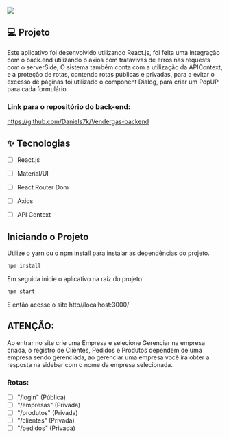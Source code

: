 ![](https://images.unsplash.com/photo-1633356122102-3fe601e05bd2?ixlib=rb-1.2.1&ixid=MnwxMjA3fDB8MHxwaG90by1wYWdlfHx8fGVufDB8fHx8&auto=format&fit=crop&w=1170&q=80)

## 💻 Projeto

Este aplicativo foi desenvolvido utilizando React.js, foi feita uma integração com o back.end utilizando o axios com tratavivas de erros nas requests com o serverSide,  O sistema também conta com a utilização da APIContext, e a proteção de rotas, contendo rotas públicas e privadas, para a evitar o excesso de páginas foi utilizado o component Dialog, para criar um PopUP para cada formulário.


### Link para o repositório do back-end:

https://github.com/Daniels7k/Vendergas-backend

## ✨ Tecnologias

-   [ ] React.js
-   [ ] Material/UI
-   [ ] React Router Dom
-   [ ] Axios
-   [ ] API Context


## Iniciando o Projeto
Utilize o yarn ou o npm install para instalar as dependências do projeto.
```cl
npm install
```
Em seguida inicie o aplicativo na raiz do projeto
```cl
npm start
```
E então acesse o site http//localhost:3000/

## ATENÇÃO: 
Ao entrar no site crie uma Empresa e selecione Gerenciar na empresa criada, o registro de Clientes, Pedidos e Produtos dependem de uma empresa sendo gerenciada, ao gerenciar uma empresa você ira obter a resposta na sidebar com o nome da empresa selecionada.

### Rotas:
- [ ] "/login"      (Pública)
- [ ] "/empresas"   (Privada)
- [ ] "/produtos"   (Privada)
- [ ] "/clientes"   (Privada)
- [ ] "/pedidos"    (Privada)
